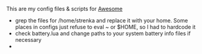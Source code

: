 This are my config files & scripts for [Awesome](http://awesome.naquadah.org/)

- grep the files for /home/strenka and replace it with your home. Some places in configs just refuse to eval ~ or $HOME, so I had to hardcode it
- check battery.lua and change paths to your system battery info files if necessary
- 

